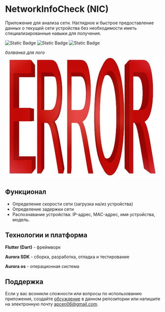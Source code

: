 # NetworkInfoCheck (NIC)

Приложение для анализа сети.
Наглядное и быстрое предоставление данных о текущей сети устройства без необходимости иметь специализированные навыки для получения.

![Static Badge](https://img.shields.io/badge/Dev-NikoAr6-red)
![Static Badge](https://img.shields.io/badge/Dev-KIWIpng-purple)
![Static Badge](https://img.shields.io/badge/Dev-HangingOutSayori-yellow)

*болванка для лого*
![Logotype](./docs/TestLogo.jpeg)

## Функционал 
- Определение скорости сети (загрузка на/из устройства)
- Определение задержки сети
- Распознавание устройства: IP-адрес, MAC-адрес, имя устройства, модель.

## Технологии и платформа
**Flutter (Dart)** - фреймворк

**Aurora SDK** - сборка, разработка, отладка и тестирование

**Aurora os** - операционная система 

## Поддержка
Если у вас возникли сложности или вопросы по использованию приложения, создайте 
[обсуждение](https://github.com/NikoAr6/NetworkInfoCheck-NIC-/issues/new/choose) в данном репозитории или напишите на электронную почту <apcen06@gmail.com>.
